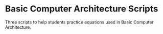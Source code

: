 # Basic Computer Architecture Scripts
Three scripts to help students practice equations used in Basic Computer Architecture.
